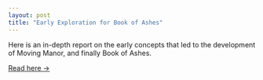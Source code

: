 ```yaml
---
layout: post
title: "Early Exploration for Book of Ashes"
---
```


Here is an in-depth report on the early concepts that led to the development of Moving Manor, and finally Book of Ashes.

<div class="blocklink">
<a href="/assets/files/BOA-exploration.pdf" target="_blank">Read here →</a></div>
